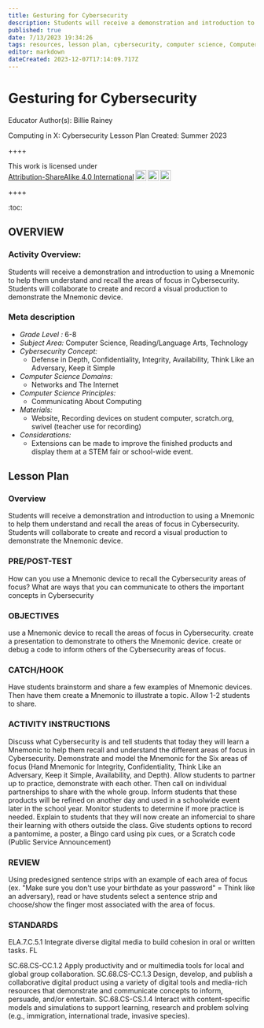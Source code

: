 ```yaml
---
title: Gesturing for Cybersecurity
description: Students will receive a demonstration and introduction to using a Mnemonic to help them understand and recall the areas of focus in Cybersecurity. Students will collaborate to create and record a visual production to demonstrate the Mnemonic device.
published: true
date: 7/13/2023 19:34:26
tags: resources, lesson plan, cybersecurity, computer science, Computer Science, Reading/Language Arts, Technology 
editor: markdown
dateCreated: 2023-12-07T17:14:09.717Z
---
```

# Gesturing for Cybersecurity


Educator Author(s): Billie Rainey


Computing in X: Cybersecurity Lesson Plan 
Created: Summer 2023


++++
<p xmlns:cc="http://creativecommons.org/ns#" >This work is licensed under <a href="http://creativecommons.org/licenses/by-sa/4.0/?ref=chooser-v1" target="_blank" rel="license noopener noreferrer" style="display:inline-block;">Attribution-ShareAlike 4.0 International<img style="height:22px!important;margin-left:3px;vertical-align:text-bottom;" src="https://mirrors.creativecommons.org/presskit/icons/cc.svg?ref=chooser-v1"><img style="height:22px!important;margin-left:3px;vertical-align:text-bottom;" src="https://mirrors.creativecommons.org/presskit/icons/by.svg?ref=chooser-v1"><img style="height:22px!important;margin-left:3px;vertical-align:text-bottom;" src="https://mirrors.creativecommons.org/presskit/icons/sa.svg?ref=chooser-v1"></a></p>
++++


:toc:



## OVERVIEW


### Activity Overview:  
Students will receive a demonstration and introduction to using a Mnemonic to help them understand and recall the areas of focus in Cybersecurity. Students will collaborate to create and record a visual production to demonstrate the Mnemonic device.


### Meta description
+ *Grade Level :* 6-8 
+ *Subject Area:* Computer Science, Reading/Language Arts, Technology 
+ *Cybersecurity Concept:* 
   + Defense in Depth, Confidentiality, Integrity, Availability, Think Like an Adversary, Keep it Simple
+ *Computer Science Domains:*
   + Networks and The Internet
+ *Computer Science Principles:*
   + Communicating About Computing
+ *Materials:* 
   + Website, Recording devices on student computer, scratch.org, swivel (teacher use for recording)
+ *Considerations:*
   + Extensions can be made to improve the finished products and display them at a STEM fair or school-wide event.


## Lesson Plan
### Overview
Students will receive a demonstration and introduction to using a Mnemonic to help them understand and recall the areas of focus in Cybersecurity. Students will collaborate to create and record a visual production to demonstrate the Mnemonic device.


### PRE/POST-TEST
How can you use a Mnemonic device to recall the Cybersecurity areas of focus?
What are ways that you can communicate to others the important concepts in Cybersecurity


### OBJECTIVES
use a Mnemonic device to recall the areas of focus in Cybersecurity.
create a presentation to demonstrate to others the Mnemonic device.
create or debug a code to inform others of the Cybersecurity areas of focus.


### CATCH/HOOK
Have students brainstorm and share a few examples of Mnemonic devices. Then have them create a Mnemonic to illustrate a topic. Allow 1-2 students to share.


### ACTIVITY INSTRUCTIONS
Discuss what Cybersecurity is and tell students that today they will learn a Mnemonic to help them recall and understand the different areas of focus in Cybersecurity. Demonstrate and model the Mnemonic for the Six areas of focus (Hand Mnemonic for Integrity, Confidentiality, Think Like an Adversary, Keep it Simple, Availability, and Depth). Allow students to partner up to practice, demonstrate with each other. Then call on individual partnerships to share with the whole group. Inform students that these products will be refined on another day and used in a schoolwide event later in the school year. Monitor students to determine if more practice is needed. Explain to students that they will now create an infomercial to share their learning with others outside the class. Give students options to record a pantomime, a poster, a Bingo card using pix cues, or a Scratch code (Public Service Announcement)






### REVIEW
Using predesigned sentence strips with an example of each area of focus (ex. "Make sure you don't use your birthdate as your password" = Think like an adversary), read or have students select a sentence strip and choose/show the finger most associated with the area of focus.


### STANDARDS        
ELA.7.C.5.1 Integrate diverse digital media to build cohesion in oral or written tasks.
FL


SC.68.CS-CC.1.2        Apply productivity and or multimedia tools for local and global group collaboration.
SC.68.CS-CC.1.3        Design, develop, and publish a collaborative digital product using a variety of digital tools and media-rich resources that demonstrate and communicate concepts to inform, persuade, and/or entertain.
SC.68.CS-CS.1.4        Interact with content-specific models and simulations to support learning, research and problem solving (e.g., immigration, international trade, invasive species).